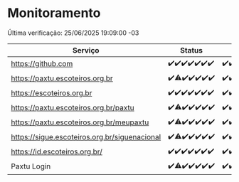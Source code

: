 # Monitoramento

Última verificação: 25/06/2025 19:09:00 -03

|Serviço|Status|Últimas 24h|
|---|---|---|
|https://github.com|<span title="2025-06-18: OK=23">✔️</span><span title="2025-06-19: OK=23">✔️</span><span title="2025-06-20: OK=23">✔️</span><span title="2025-06-21: OK=23">✔️</span><span title="2025-06-22: OK=23">✔️</span><span title="2025-06-23: OK=23">✔️</span><span title="2025-06-24: OK=21">✔️</span>|<span title="24/06/2025 19:09:00 -03 : 200">✔️</span><span title="24/06/2025 20:09:00 -03 : 200">✔️</span><span title="24/06/2025 21:50:00 -03 : 200">✔️</span><span title="24/06/2025 23:42:00 -03 : 200">✔️</span><span title="25/06/2025 00:44:00 -03 : 200">✔️</span><span title="25/06/2025 01:20:00 -03 : 200">✔️</span><span title="25/06/2025 02:12:00 -03 : 200">✔️</span><span title="25/06/2025 03:15:00 -03 : 200">✔️</span><span title="25/06/2025 04:11:00 -03 : 200">✔️</span><span title="25/06/2025 05:14:00 -03 : 200">✔️</span><span title="25/06/2025 06:12:00 -03 : 200">✔️</span><span title="25/06/2025 07:10:00 -03 : 200">✔️</span><span title="25/06/2025 08:09:00 -03 : 200">✔️</span><span title="25/06/2025 09:19:00 -03 : 200">✔️</span><span title="25/06/2025 10:27:00 -03 : 200">✔️</span><span title="25/06/2025 11:10:00 -03 : 200">✔️</span><span title="25/06/2025 12:10:00 -03 : 200">✔️</span><span title="25/06/2025 13:12:00 -03 : 200">✔️</span><span title="25/06/2025 14:10:00 -03 : 200">✔️</span><span title="25/06/2025 15:13:00 -03 : 200">✔️</span><span title="25/06/2025 16:07:00 -03 : 200">✔️</span><span title="25/06/2025 17:10:00 -03 : 200">✔️</span><span title="25/06/2025 18:09:00 -03 : 200">✔️</span><span title="25/06/2025 19:09:00 -03 : 200">✔️</span>|
|https://paxtu.escoteiros.org.br|<span title="2025-06-18: OK=23">✔️</span><span title="2025-06-19: OK=22, Falhas=1">⚠️</span><span title="2025-06-20: OK=23">✔️</span><span title="2025-06-21: OK=23">✔️</span><span title="2025-06-22: OK=23">✔️</span><span title="2025-06-23: OK=23">✔️</span><span title="2025-06-24: OK=21">✔️</span>|<span title="24/06/2025 19:09:00 -03 : 200">✔️</span><span title="24/06/2025 20:09:00 -03 : 200">✔️</span><span title="24/06/2025 21:50:00 -03 : 200">✔️</span><span title="24/06/2025 23:42:00 -03 : 200">✔️</span><span title="25/06/2025 00:44:00 -03 : 200">✔️</span><span title="25/06/2025 01:20:00 -03 : 200">✔️</span><span title="25/06/2025 02:12:00 -03 : 200">✔️</span><span title="25/06/2025 03:15:00 -03 : 200">✔️</span><span title="25/06/2025 04:11:00 -03 : 200">✔️</span><span title="25/06/2025 05:14:00 -03 : 200">✔️</span><span title="25/06/2025 06:12:00 -03 : 200">✔️</span><span title="25/06/2025 07:10:00 -03 : 200">✔️</span><span title="25/06/2025 08:09:00 -03 : 200">✔️</span><span title="25/06/2025 09:19:00 -03 : 200">✔️</span><span title="25/06/2025 10:27:00 -03 : 200">✔️</span><span title="25/06/2025 11:10:00 -03 : 200">✔️</span><span title="25/06/2025 12:10:00 -03 : 200">✔️</span><span title="25/06/2025 13:12:00 -03 : 200">✔️</span><span title="25/06/2025 14:10:00 -03 : 200">✔️</span><span title="25/06/2025 15:14:00 -03 : 200">✔️</span><span title="25/06/2025 16:07:00 -03 : 200">✔️</span><span title="25/06/2025 17:10:00 -03 : 200">✔️</span><span title="25/06/2025 18:09:00 -03 : 200">✔️</span><span title="25/06/2025 19:09:00 -03 : 200">✔️</span>|
|https://escoteiros.org.br|<span title="2025-06-18: OK=23">✔️</span><span title="2025-06-19: OK=23">✔️</span><span title="2025-06-20: OK=23">✔️</span><span title="2025-06-21: OK=23">✔️</span><span title="2025-06-22: OK=23">✔️</span><span title="2025-06-23: OK=23">✔️</span><span title="2025-06-24: OK=21">✔️</span>|<span title="24/06/2025 19:09:00 -03 : 200">✔️</span><span title="24/06/2025 20:09:00 -03 : 200">✔️</span><span title="24/06/2025 21:50:00 -03 : 200">✔️</span><span title="24/06/2025 23:42:00 -03 : 200">✔️</span><span title="25/06/2025 00:44:00 -03 : 200">✔️</span><span title="25/06/2025 01:21:00 -03 : 200">✔️</span><span title="25/06/2025 02:12:00 -03 : 200">✔️</span><span title="25/06/2025 03:15:00 -03 : 200">✔️</span><span title="25/06/2025 04:11:00 -03 : 200">✔️</span><span title="25/06/2025 05:14:00 -03 : 200">✔️</span><span title="25/06/2025 06:12:00 -03 : 200">✔️</span><span title="25/06/2025 07:10:00 -03 : 200">✔️</span><span title="25/06/2025 08:09:00 -03 : 200">✔️</span><span title="25/06/2025 09:19:00 -03 : 200">✔️</span><span title="25/06/2025 10:27:00 -03 : 200">✔️</span><span title="25/06/2025 11:10:00 -03 : 200">✔️</span><span title="25/06/2025 12:10:00 -03 : 200">✔️</span><span title="25/06/2025 13:12:00 -03 : 200">✔️</span><span title="25/06/2025 14:10:00 -03 : 200">✔️</span><span title="25/06/2025 15:14:00 -03 : 200">✔️</span><span title="25/06/2025 16:07:00 -03 : 200">✔️</span><span title="25/06/2025 17:10:00 -03 : 200">✔️</span><span title="25/06/2025 18:09:00 -03 : 200">✔️</span><span title="25/06/2025 19:09:00 -03 : 200">✔️</span>|
|https://paxtu.escoteiros.org.br/paxtu|<span title="2025-06-18: OK=23">✔️</span><span title="2025-06-19: OK=22, Falhas=1">⚠️</span><span title="2025-06-20: OK=23">✔️</span><span title="2025-06-21: OK=23">✔️</span><span title="2025-06-22: OK=23">✔️</span><span title="2025-06-23: OK=23">✔️</span><span title="2025-06-24: OK=21">✔️</span>|<span title="24/06/2025 19:09:00 -03 : 200">✔️</span><span title="24/06/2025 20:09:00 -03 : 200">✔️</span><span title="24/06/2025 21:50:00 -03 : 200">✔️</span><span title="24/06/2025 23:42:00 -03 : 200">✔️</span><span title="25/06/2025 00:44:00 -03 : 200">✔️</span><span title="25/06/2025 01:21:00 -03 : 200">✔️</span><span title="25/06/2025 02:12:00 -03 : 200">✔️</span><span title="25/06/2025 03:15:00 -03 : 200">✔️</span><span title="25/06/2025 04:11:00 -03 : 200">✔️</span><span title="25/06/2025 05:14:00 -03 : 200">✔️</span><span title="25/06/2025 06:12:00 -03 : 200">✔️</span><span title="25/06/2025 07:10:00 -03 : 200">✔️</span><span title="25/06/2025 08:09:00 -03 : 200">✔️</span><span title="25/06/2025 09:19:00 -03 : 200">✔️</span><span title="25/06/2025 10:27:00 -03 : 200">✔️</span><span title="25/06/2025 11:10:00 -03 : 200">✔️</span><span title="25/06/2025 12:10:00 -03 : 200">✔️</span><span title="25/06/2025 13:12:00 -03 : 200">✔️</span><span title="25/06/2025 14:10:00 -03 : 200">✔️</span><span title="25/06/2025 15:14:00 -03 : 200">✔️</span><span title="25/06/2025 16:07:00 -03 : 200">✔️</span><span title="25/06/2025 17:11:00 -03 : 200">✔️</span><span title="25/06/2025 18:09:00 -03 : 200">✔️</span><span title="25/06/2025 19:09:00 -03 : 200">✔️</span>|
|https://paxtu.escoteiros.org.br/meupaxtu|<span title="2025-06-18: OK=23">✔️</span><span title="2025-06-19: OK=22, Falhas=1">⚠️</span><span title="2025-06-20: OK=23">✔️</span><span title="2025-06-21: OK=23">✔️</span><span title="2025-06-22: OK=23">✔️</span><span title="2025-06-23: OK=23">✔️</span><span title="2025-06-24: OK=21">✔️</span>|<span title="24/06/2025 19:09:00 -03 : 200">✔️</span><span title="24/06/2025 20:09:00 -03 : 200">✔️</span><span title="24/06/2025 21:50:00 -03 : 200">✔️</span><span title="24/06/2025 23:42:00 -03 : 200">✔️</span><span title="25/06/2025 00:44:00 -03 : 200">✔️</span><span title="25/06/2025 01:21:00 -03 : 200">✔️</span><span title="25/06/2025 02:12:00 -03 : 200">✔️</span><span title="25/06/2025 03:15:00 -03 : 200">✔️</span><span title="25/06/2025 04:11:00 -03 : 200">✔️</span><span title="25/06/2025 05:14:00 -03 : 200">✔️</span><span title="25/06/2025 06:12:00 -03 : 200">✔️</span><span title="25/06/2025 07:10:00 -03 : 200">✔️</span><span title="25/06/2025 08:09:00 -03 : 200">✔️</span><span title="25/06/2025 09:19:00 -03 : 200">✔️</span><span title="25/06/2025 10:27:00 -03 : 200">✔️</span><span title="25/06/2025 11:10:00 -03 : 200">✔️</span><span title="25/06/2025 12:10:00 -03 : 200">✔️</span><span title="25/06/2025 13:12:00 -03 : 200">✔️</span><span title="25/06/2025 14:10:00 -03 : 200">✔️</span><span title="25/06/2025 15:14:00 -03 : 200">✔️</span><span title="25/06/2025 16:07:00 -03 : 200">✔️</span><span title="25/06/2025 17:11:00 -03 : 200">✔️</span><span title="25/06/2025 18:09:00 -03 : 200">✔️</span><span title="25/06/2025 19:09:00 -03 : 200">✔️</span>|
|https://sigue.escoteiros.org.br/siguenacional|<span title="2025-06-18: OK=23">✔️</span><span title="2025-06-19: OK=22, Falhas=1">⚠️</span><span title="2025-06-20: OK=23">✔️</span><span title="2025-06-21: OK=23">✔️</span><span title="2025-06-22: OK=23">✔️</span><span title="2025-06-23: OK=23">✔️</span><span title="2025-06-24: OK=21">✔️</span>|<span title="24/06/2025 19:09:00 -03 : 200">✔️</span><span title="24/06/2025 20:09:00 -03 : 200">✔️</span><span title="24/06/2025 21:50:00 -03 : 200">✔️</span><span title="24/06/2025 23:42:00 -03 : 200">✔️</span><span title="25/06/2025 00:44:00 -03 : 200">✔️</span><span title="25/06/2025 01:21:00 -03 : 200">✔️</span><span title="25/06/2025 02:12:00 -03 : 200">✔️</span><span title="25/06/2025 03:15:00 -03 : 200">✔️</span><span title="25/06/2025 04:11:00 -03 : 200">✔️</span><span title="25/06/2025 05:14:00 -03 : 200">✔️</span><span title="25/06/2025 06:12:00 -03 : 200">✔️</span><span title="25/06/2025 07:10:00 -03 : 200">✔️</span><span title="25/06/2025 08:09:00 -03 : 200">✔️</span><span title="25/06/2025 09:19:00 -03 : 200">✔️</span><span title="25/06/2025 10:27:00 -03 : 200">✔️</span><span title="25/06/2025 11:10:00 -03 : 200">✔️</span><span title="25/06/2025 12:10:00 -03 : 200">✔️</span><span title="25/06/2025 13:12:00 -03 : 200">✔️</span><span title="25/06/2025 14:10:00 -03 : 200">✔️</span><span title="25/06/2025 15:14:00 -03 : 200">✔️</span><span title="25/06/2025 16:07:00 -03 : 200">✔️</span><span title="25/06/2025 17:11:00 -03 : 200">✔️</span><span title="25/06/2025 18:09:00 -03 : 200">✔️</span><span title="25/06/2025 19:09:00 -03 : 200">✔️</span>|
|https://id.escoteiros.org.br/|<span title="2025-06-18: OK=23">✔️</span><span title="2025-06-19: OK=23">✔️</span><span title="2025-06-20: OK=23">✔️</span><span title="2025-06-21: OK=23">✔️</span><span title="2025-06-22: OK=23">✔️</span><span title="2025-06-23: OK=23">✔️</span><span title="2025-06-24: OK=21">✔️</span>|<span title="24/06/2025 19:09:00 -03 : 200">✔️</span><span title="24/06/2025 20:09:00 -03 : 200">✔️</span><span title="24/06/2025 21:50:00 -03 : 200">✔️</span><span title="24/06/2025 23:42:00 -03 : 200">✔️</span><span title="25/06/2025 00:44:00 -03 : 200">✔️</span><span title="25/06/2025 01:21:00 -03 : 200">✔️</span><span title="25/06/2025 02:12:00 -03 : 200">✔️</span><span title="25/06/2025 03:15:00 -03 : 200">✔️</span><span title="25/06/2025 04:11:00 -03 : 200">✔️</span><span title="25/06/2025 05:14:00 -03 : 200">✔️</span><span title="25/06/2025 06:12:00 -03 : 200">✔️</span><span title="25/06/2025 07:10:00 -03 : 200">✔️</span><span title="25/06/2025 08:09:00 -03 : 200">✔️</span><span title="25/06/2025 09:19:00 -03 : 200">✔️</span><span title="25/06/2025 10:27:00 -03 : 200">✔️</span><span title="25/06/2025 11:10:00 -03 : 200">✔️</span><span title="25/06/2025 12:10:00 -03 : 200">✔️</span><span title="25/06/2025 13:12:00 -03 : 200">✔️</span><span title="25/06/2025 14:10:00 -03 : 200">✔️</span><span title="25/06/2025 15:14:00 -03 : 200">✔️</span><span title="25/06/2025 16:07:00 -03 : 200">✔️</span><span title="25/06/2025 17:11:00 -03 : 200">✔️</span><span title="25/06/2025 18:09:00 -03 : 200">✔️</span><span title="25/06/2025 19:09:00 -03 : 200">✔️</span>|
|Paxtu Login|<span title="2025-06-18: OK=23">✔️</span><span title="2025-06-19: OK=22, Falhas=1">⚠️</span><span title="2025-06-20: OK=23">✔️</span><span title="2025-06-21: OK=23">✔️</span><span title="2025-06-22: OK=23">✔️</span><span title="2025-06-23: OK=23">✔️</span><span title="2025-06-24: OK=21">✔️</span>|<span title="24/06/2025 19:09:00 -03 : 200">✔️</span><span title="24/06/2025 20:09:00 -03 : 200">✔️</span><span title="24/06/2025 21:50:00 -03 : 200">✔️</span><span title="24/06/2025 23:42:00 -03 : 200">✔️</span><span title="25/06/2025 00:44:00 -03 : 200">✔️</span><span title="25/06/2025 01:21:00 -03 : 200">✔️</span><span title="25/06/2025 02:12:00 -03 : 200">✔️</span><span title="25/06/2025 03:15:00 -03 : 200">✔️</span><span title="25/06/2025 04:11:00 -03 : 200">✔️</span><span title="25/06/2025 05:14:00 -03 : 200">✔️</span><span title="25/06/2025 06:12:00 -03 : 200">✔️</span><span title="25/06/2025 07:10:00 -03 : 200">✔️</span><span title="25/06/2025 08:09:00 -03 : 200">✔️</span><span title="25/06/2025 09:19:00 -03 : 200">✔️</span><span title="25/06/2025 10:27:00 -03 : 200">✔️</span><span title="25/06/2025 11:10:00 -03 : 200">✔️</span><span title="25/06/2025 12:10:00 -03 : 200">✔️</span><span title="25/06/2025 13:12:00 -03 : 200">✔️</span><span title="25/06/2025 14:10:00 -03 : 200">✔️</span><span title="25/06/2025 15:14:00 -03 : 200">✔️</span><span title="25/06/2025 16:07:00 -03 : 200">✔️</span><span title="25/06/2025 17:11:00 -03 : 200">✔️</span><span title="25/06/2025 18:09:00 -03 : 200">✔️</span><span title="25/06/2025 19:09:00 -03 : 200">✔️</span>|
